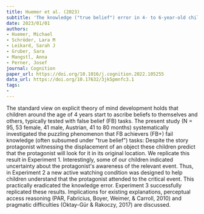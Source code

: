 ```yaml
---
title: Huemer et al. (2023)
subtitle: 'The knowledge ("true belief") error in 4- to 6-year-old children: When are agents aware of what they have in view?'
date: 2023/01/01
authors:
- Huemer, Michael
- Schröder, Lara M
- Leikard, Sarah J
- Gruber, Sara
- Mangstl, Anna
- Perner, Josef
journal: Cognition
paper_url: https://doi.org/10.1016/j.cognition.2022.105255
data_url: https://doi.org/10.17632/3jk5pmnfc3.1
tags:
- 
---
```


The standard view on explicit theory of mind development holds that children around the age of 4 years start to ascribe beliefs to themselves and others, typically tested with false belief (FB) tasks. The present study (N = 95, 53 female, 41 male, Austrian, 41 to 80 months) systematically investigated the puzzling phenomenon that FB achievers (FB+) fail knowledge (often subsumed under "true belief") tasks: Despite the story protagonist witnessing the displacement of an object these children predict that the protagonist will look for it in its original location. We replicate this result in Experiment 1. Interestingly, some of our children indicated uncertainty about the protagonist's awareness of the relevant event. Thus, in Experiment 2 a new active watching condition was designed to help children understand that the protagonist attended to the critical event. This practically eradicated the knowledge error. Experiment 3 successfully replicated these results. Implications for existing explanations, perceptual access reasoning (PAR, Fabricius, Boyer, Weimer, & Carroll, 2010) and pragmatic difficulties (Oktay-Gür & Rakoczy, 2017) are discussed.

